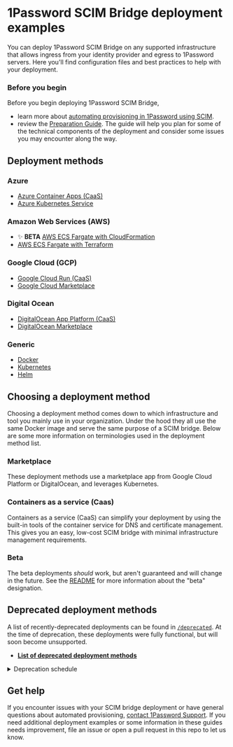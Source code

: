 # 1Password SCIM Bridge deployment examples
You can deploy 1Password SCIM Bridge on any supported infrastructure that allows ingress from your identity provider and egress to 1Password servers. Here you'll find configuration files and best practices to help with your deployment.

### Before you begin
Before you begin deploying 1Password SCIM Bridge, 
- learn more about [automating provisioning in 1Password using SCIM](https://support.1password.com/scim/).
- review the [Preparation Guide](/PREPARATION.md). The guide will help you plan for some of the technical components of the deployment and consider some issues you may encounter along the way.

## Deployment methods
### Azure
- [Azure Container Apps (CaaS)](https://support.1password.com/scim-deploy-azure/)
- [Azure Kubernetes Service](https://support.1password.com/cs/scim-deploy-azure-kubernetes/)

### Amazon Web Services (AWS)
- ✨ **BETA** [AWS ECS Fargate with CloudFormation](/beta/aws-ecsfargate-cfn)
- [AWS ECS Fargate with Terraform](/aws-ecsfargate-terraform)

### Google Cloud (GCP)
- [Google Cloud Run (CaaS)](/beta/google-cloud-run)
- [Google Cloud Marketplace](https://support.1password.com/scim-deploy-gcp/)

### Digital Ocean
- [DigitalOcean App Platform (CaaS)](https://support.1password.com/cs/scim-deploy-digitalocean-ap/)
- [DigitalOcean Marketplace](https://support.1password.com/scim-deploy-digitalocean/)

### Generic
- [Docker](/docker)
- [Kubernetes](/kubernetes)
- [Helm](https://github.com/1Password/op-scim-helm)

## Choosing a deployment method
Choosing a deployment method comes down to which infrastructure and tool you mainly use in your organization. Under the hood they all use the same Docker image and serve the same purpose of a SCIM bridge. Below are some more information on terminologies used in the deployment method list.

### Marketplace
These deployment methods use a marketplace app from Google Cloud Platform or DigitalOcean, and leverages Kubernetes.

### Containers as a service (Caas)
Containers as a service (CaaS) can simplify your deployment by using the built-in tools of the container service for DNS and certificate management. This gives you an easy, low-cost SCIM bridge with minimal infrastructure management requirements.

### Beta
The beta deployments _should_ work, but aren't guaranteed and will change in the future. See the [README](./beta/README.md) for more information about the "beta" designation.

## Deprecated deployment methods
A list of recently-deprecated deployments can be found in [`/deprecated`](./deprecated/). At the time of deprecation, these deployments were fully functional, but will soon become unsupported.
- [**List of deprecated deployment methods**](./deprecated/README.md#deprecated-deployments)

<details>
<summary>Deprecation schedule</summary>

When a deployment method is deprecated, we will simultaneously append a deprecation notice to the deployment name listed in this README and move all files associated with the deployment method to [`/deprecated`](./deprecated/).

Deprecated deployments will remain in [`/deprecated`](./deprecated/) for approximately **three months**, after which time they will be deleted. The deletion date of deprecated deployments will be posted in [`/deprecated/README.md`](./deprecated/README.md).

Where possible, we will provide suggested alternatives in [`/deprecated/README.md`](./deprecated/README.md).
</details>

## Get help

If you encounter issues with your SCIM bridge deployment or have general questions about automated provisioning, [contact 1Password Support](https://support.1password.com/contact/). If you need additional deployment examples or some information in these guides needs improvement, file an issue or open a pull request in this repo to let us know.
